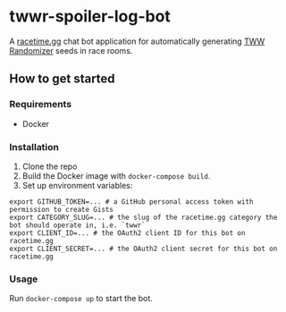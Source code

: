 # twwr-spoiler-log-bot

A [racetime.gg](https://racetime.gg) chat bot application for automatically 
generating [TWW Randomizer](https://github.com/LagoLunatic/wwrando) seeds in race rooms.

## How to get started

### Requirements

* Docker

### Installation

1. Clone the repo
2. Build the Docker image with `docker-compose build`.
3. Set up environment variables:
```
export GITHUB_TOKEN=... # a GitHub personal access token with permission to create Gists
export CATEGORY_SLUG=... # the slug of the racetime.gg category the bot should operate in, i.e. `twwr`
export CLIENT_ID=... # the OAuth2 client ID for this bot on racetime.gg
export CLIENT_SECRET=... # the OAuth2 client secret for this bot on racetime.gg
```

### Usage

Run `docker-compose up` to start the bot.
